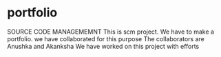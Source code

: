# portfolio
SOURCE CODE MANAGEMEMNT
This is scm project.
We have to make a portfolio.
we have collaborated for this purpose 
The collaborators are Anushka and Akanksha
We have worked on this project with efforts
